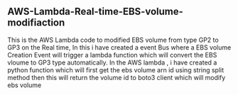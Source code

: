 ## AWS-Lambda-Real-time-EBS-volume-modifiaction
This is the AWS Lambda code to modified EBS volume from type GP2 to GP3 on the Real time, In this i have created a event Bus where a EBS volume Creation Event will trigger a lambda function which will convert the EBS vloume to GP3 type automatically. In the AWS lambda , i have created a python function which will first get the ebs volume arn id using string split method then this will return the volume id to boto3 client which will modify ebs volume
